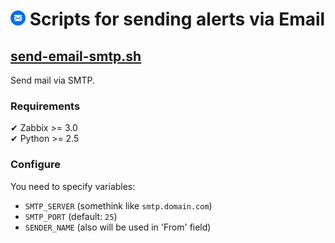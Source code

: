# <img src="/_img/Email_icon__512x512.png" alt="Email icon" height="24">&nbsp;Scripts for sending alerts via Email

## [send-email-smtp.sh](send-email-smtp.sh)
Send mail via SMTP.

### Requirements
  ✔ Zabbix >= 3.0  
  ✔ Python >= 2.5  

### Configure
You need to specify variables: 
  - `SMTP_SERVER` (somethink like `smtp.domain.com`)
  - `SMTP_PORT` (default: `25`)
  - `SENDER_NAME` (also will be used in 'From' field)

